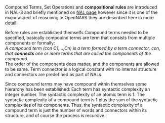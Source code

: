 Compound Terms, Set Operations and **compositional rules** are introduced in NAL-3 and briefly mentioned on [NAL page](https://github.com/opennars/opennars/wiki/Non-Axiomatic-Logic-(NAL),-Logic-behind-OpenNARS) however since it is one of the major aspect of reasoning in OpenNARS they are described here in more detail.

Before rules are established themselfs Compound terms needed to be specified, basically compouind terms are term that consists from multiple components or formally: <br/> _A compound term (con C1,...,Cn) is a term formed by a term connector, con, that **connects** one or more terms that are called the components of the compound._ <br/>The order of the components does matter, and the components are allowed to be same. Term connector is a logical constant with no internal structure and connectors are predefined as part of NALs. 

Since compound terms may have compound within themselves some hierarchy has been established: Each term has syntactic complexity an integer number. The syntactic complexity of an atomic term is 1. The syntactic complexity of a compound term is 1 plus the sum of the syntactic complexities of its components. 
Thus, the syntactic complexity of a compound term is just the number of  words and connectors within its structure, and of course the process is recursive. 



